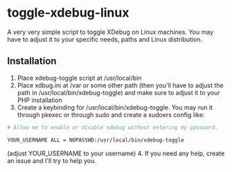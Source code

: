 # toggle-xdebug-linux
A very very simple script to toggle XDebug on Linux machines. You may have to adjust it to your specific needs, paths and Linux distribution.

## Installation
1. Place xdebug-toggle script at /usr/local/bin
2. Place xdbug.ini at /var or some other path (then you'll have to adjust the path in /usr/local/bin/xdebug-toggle) and make sure to adjust it to your PHP installation
3. Create a keybinding for /usr/local/bin/xdebug-toggle. You may run it through pkexec or through sudo and create a sudoers config like:
  ```bash
# Allow me to enable or disable xdebug without entering my password.

YOUR_USERNAME ALL = NOPASSWD:/usr/local/bin/xdebug-toggle
```
(adjust YOUR_USERNAME to your username)
4. If you need any help, create an issue and I'll try to help you.
